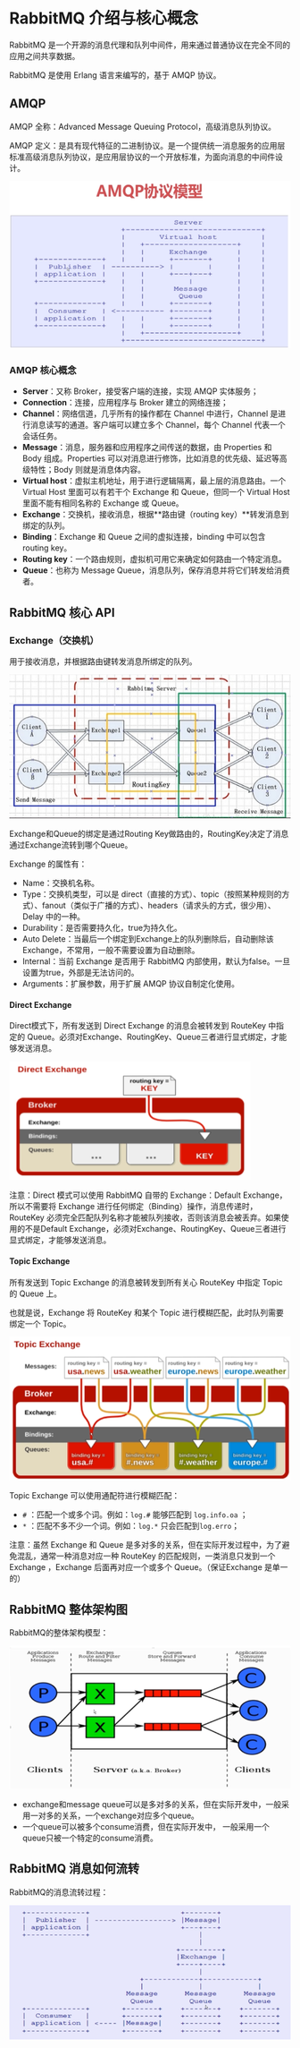 # RabbitMQ 介绍与核心概念

RabbitMQ 是一个开源的消息代理和队列中间件，用来通过普通协议在完全不同的应用之间共享数据。

RabbitMQ 是使用 Erlang 语言来编写的，基于 AMQP 协议。



## AMQP

AMQP 全称：Advanced Message Queuing Protocol，高级消息队列协议。

AMQP 定义：是具有现代特征的二进制协议。是一个提供统一消息服务的应用层标准高级消息队列协议，是应用层协议的一个开放标准，为面向消息的中间件设计。

![image-20211104181307932](assets/image-20211104181307932.png)



### AMQP 核心概念

- **Server**：又称 Broker，接受客户端的连接，实现 AMQP 实体服务；
- **Connection**：连接，应用程序与 Broker 建立的网络连接；
- **Channel**：网络信道，几乎所有的操作都在 Channel 中进行，Channel 是进行消息读写的通道。客户端可以建立多个 Channel，每个 Channel 代表一个会话任务。
- **Message**：消息，服务器和应用程序之间传送的数据，由 Properties 和 Body 组成。Properties 可以对消息进行修饰，比如消息的优先级、延迟等高级特性；Body 则就是消息体内容。
- **Virtual host**：虚拟主机地址，用于进行逻辑隔离，最上层的消息路由。一个 Virtual Host 里面可以有若干个 Exchange 和 Queue，但同一个 Virtual Host 里面不能有相同名称的 Exchange 或 Queue。
- **Exchange**：交换机，接收消息，根据**路由键（routing key）**转发消息到绑定的队列。
- **Binding**：Exchange 和 Queue 之间的虚拟连接，binding 中可以包含 routing key。
- **Routing key**：一个路由规则，虚拟机可用它来确定如何路由一个特定消息。
- **Queue**：也称为 Message Queue，消息队列，保存消息并将它们转发给消费者。



## RabbitMQ 核心 API

### Exchange（交换机）

用于接收消息，并根据路由键转发消息所绑定的队列。

![image-20211105163833217](assets/image-20211105163833217.png)

Exchange和Queue的绑定是通过Routing Key做路由的，RoutingKey决定了消息通过Exchange流转到哪个Queue。

Exchange 的属性有：

- Name：交换机名称。
- Type：交换机类型，可以是 direct（直接的方式）、topic（按照某种规则的方式）、fanout（类似于广播的方式）、headers（请求头的方式，很少用）、Delay  中的一种。
- Durability：是否需要持久化，true为持久化。
- Auto Delete：当最后一个绑定到Exchange上的队列删除后，自动删除该Exchange，不常用，一般不需要设置为自动删除。
- Internal：当前 Exchange 是否用于 RabbitMQ 内部使用，默认为false。一旦设置为true，外部是无法访问的。
- Arguments：扩展参数，用于扩展 AMQP 协议自制定化使用。



#### Direct Exchange

Direct模式下，所有发送到 Direct Exchange 的消息会被转发到 RouteKey 中指定的 Queue。必须对Exchange、RoutingKey、Queue三者进行显式绑定，才能够发送消息。

![image-20211105171342604](assets/image-20211105171342604.png)

注意：Direct 模式可以使用 RabbitMQ 自带的 Exchange：Default Exchange，所以不需要将 Exchange 进行任何绑定（Binding）操作，消息传递时，RouteKey 必须完全匹配队列名称才能被队列接收，否则该消息会被丢弃。如果使用的不是Default Exchange，必须对Exchange、RoutingKey、Queue三者进行显式绑定，才能够发送消息。

#### Topic Exchange

所有发送到 Topic Exchange 的消息被转发到所有关心 RouteKey 中指定 Topic 的 Queue 上。

也就是说，Exchange 将 RouteKey 和某个 Topic 进行模糊匹配，此时队列需要绑定一个 Topic。

![image-20211105171455852](assets/image-20211105171455852.png)

Topic Exchange 可以使用通配符进行模糊匹配：

- `#` ：匹配一个或多个词。例如：`log.#` 能够匹配到 `log.info.oa` ；
- `*` ：匹配不多不少一个词。例如：`log.*` 只会匹配到`log.erro`；

注意：虽然 Exchange 和 Queue 是多对多的关系，但在实际开发过程中，为了避免混乱，通常一种消息对应一种 RouteKey 的匹配规则，一类消息只发到一个 Exchange ，Exchange 后面再对应一个或多个 Queue。（保证Exchange 是单一的）





## RabbitMQ 整体架构图

RabbitMQ的整体架构模型：

![image-20211104192242191](assets/image-20211104192242191.png)

- exchange和message queue可以是多对多的关系，但在实际开发中，一般采用一对多的关系，一个exchange对应多个queue。
- 一个queue可以被多个consume消费，但在实际开发中， 一般采用一个queue只被一个特定的consume消费。



## RabbitMQ 消息如何流转

RabbitMQ的消息流转过程：

![image-20211104192621869](assets/image-20211104192621869.png)

